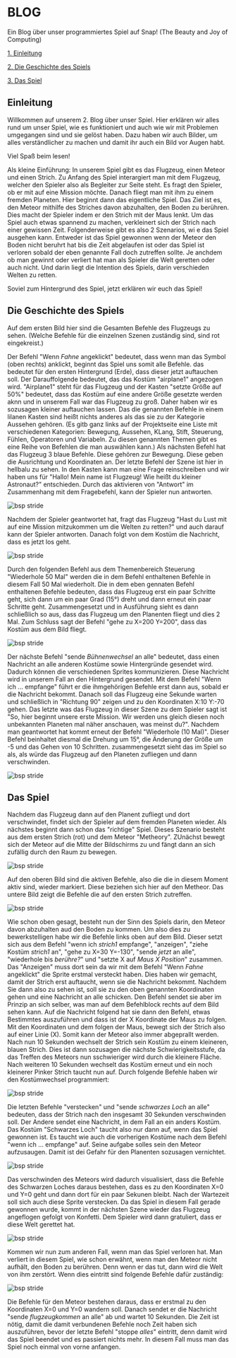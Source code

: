 # BLOG

Ein Blog über unser programmiertes Spiel auf Snap! (The Beauty and Joy of Computing)

[1. Einleitung](#1)

[2. Die Geschichte des Spiels](#2)

[3. Das Spiel](#3)

## <a name="1"></a> Einleitung 
Willkommen auf unserem 2. Blog über unser Spiel. Hier erklären wir alles rund um unser Spiel, wie es funktioniert und auch wie wir mit Problemen umgegangen sind und sie gelöst haben. Dazu haben wir auch Bilder, um alles verständlicher zu machen und damit ihr auch ein Bild vor Augen habt.

Viel Spaß beim lesen!

Als kleine Einführung:
In unserem Spiel gibt es das Flugzeug, einen Meteor und einen Strich. Zu Anfang des Spiel interargiert man mit dem Flugzeug, welcher den Spieler also als Begleiter zur Seite steht. Es fragt den Spieler, ob er mit auf eine Mission möchte. Danach fliegt man mit ihm zu einem fremden Planeten. Hier beginnt dann das eigentliche Spiel. Das Ziel ist es, den Meteor mithilfe des Striches davon abzuhalten, den Boden zu berühren. Dies macht der Spieler indem er den Strich mit der Maus lenkt. Um das Spiel auch  etwas spannend zu machen, verkleinert sich der Strich nach einer gewissen Zeit. Folgenderweise gibt es also 2 Szenarios, wi e das Spiel ausgehen kann. Entweder ist das Spiel gewonnen wenn der Meteor den Boden nicht beruhrt hat bis die Zeit abgelaufen ist oder das Spiel ist verloren sobald der eben genannte Fall doch zutreffen sollte. Je anchdem ob man gewinnt oder verliert hat man als Spieler die Welt geretten oder auch nicht. Und darin liegt die Intention des Spiels, darin verschieden Welten zu retten.

Soviel zum Hintergrund des Spiel, jetzt erklären wir euch das Spiel!

## <a name="2"></a> Die Geschichte des Spiels
Auf dem ersten Bild hier sind die Gesamten Befehle des Flugzeugs zu sehen. (Welche Befehle für die einzelnen Szenen zuständig sind, sind rot eingekreist.)

Der Befehl "Wenn *Fahne* angeklickt" bedeutet, dass wenn man das Symbol (oben rechts) anklickt, beginnt das Spiel uns somit alle Befehle. das bedeutet für den ersten Hintergrund (Erde), dass dieser jetzt auftauchen soll. Der Darauffolgende bedeutet, das das Kostüm "airplane1" angezogen wird. "Airplane1" steht für das Flugzeug und der Kasten "setzte Größe auf 50%" bedeutet, dass das Kostüm auf eine andere Größe gesetzte werden aknn und in unserem Fall war das Flugzeug zu groß. Daher haben wir es sozusagen kleiner auftauchen lassen. Das die genannten Befehle in einem lilanen Kasten sind heißt nichts anderes als das sie zu der Kategorie Aussehen gehören. (Es gitb ganz links auf der Projektseite eine Liste mit verschiedenen Kategorien: Bewegung, Aussehen, KLang, Stift, Steuerung, Fühlen, Operatoren und Variabeln. Zu diesen genannten Themen gibt es eine Reihe von Befehlen die man auswählen kann.) Als nächsten Befehl hat das Flugzeug 3 blaue Befehle. Diese gehören zur Bewegung. Diese geben die Ausrichtung und Koordinaten an. Der letzte Befehl der Szene ist hier in hellbalu zu sehen. In den Kasten kann man eine Frage reinschreiben und wir haben uns für "Hallo! Mein name ist Flugzeug! Wie heißt du kleiner Astronaut?" entschieden. Durch das aktivieren von "Antwort" im Zusammenhang mit dem Fragebefehl, kann der Spieler nun antworten.

![bsp stride](flugzeugbefehl1.png)

Nachdem der Spieler geantwortet hat, fragt das Flugzeug "Hast du Lust mit auf eine Mission mitzukommen um die Welten zu retten?" und auch darauf kann der Spieler antworten. Danach folgt von dem Kostüm die Nachricht, dass es jetzt los geht.

![bsp stride](flugzeugbefehl12.png)


Durch den folgenden Befehl aus dem Themenbereich Steuerung "Wiederhole 50 Mal" werden die in dem Befehl enthaltenen Befehle in diesem Fall 50 Mal wiederholt. Die in dem eben gennaten Befehl enthaltenen Befehle bedeuten, dass das Flugzeug erst ein paar Schritte geht, sich dann um ein paar Grad (15°) dreht und dann erneut ein paar Schritte geht. Zusammengesetzt und in Ausführung sieht es dann schließlich so aus, dass das Flugzeug um den Planenten fliegt und dies 2 Mal. Zum Schluss sagt der Befehl "gehe zu X=200 Y=200", dass das Kostüm aus dem Bild fliegt.

![bsp stride](flugzeugbefehl3-2.png)

Der nächste Befehl "sende *Bühnenwechsel* an alle" bedeutet, dass einen Nachricht an alle anderen Kostüme sowie Hintergründe gesendet wird. Dadurch können die verschiedenen Sprites kommunizieren. Diese Nachricht wird in unserem Fall an den Hintergrund gesendet. Mit dem Befehl "Wenn ich ... empfange" führt er die ihmgehörigen Befehle erst dann aus, sobald er die Nachricht bekommt. Danach soll das Flugzeug eine Sekunde warten und schließlich in "Richtung 90" zeigen und zu den Koordinaten X:10 Y:-70 gehen. Das letzte was das Flugzeug in dieser Szene zu dem Spieler sagt ist "So, hier beginnt unsere erste Mission. Wir werden uns gleich diesen noch unbekannten Planeten mal näher anschauen, was meinst du?". Nachdem man geantwortet hat kommt erneut der Befehl "Wiederhole (10 Mal)". Dieser Befehl beinhaltet diesmal die Drehung um 15°, die Änderung der Größe um -5 und das Gehen von 10 Schritten. zusammengesetzt sieht das im Spiel so als, als würde das Flugzeug auf den Planeten zufliegen und dann verschwinden.

![bsp stride](flugzeugbefehl4.png)

## <a name="3"></a> Das Spiel
Nachdem das Flugzeug dann auf den Planent zufliegt und dort verschwindet, findet sich der Spieler auf dem fremden Planeten wieder. Als nächstes beginnt dann schon das "richtige" Spiel. Dieses Szenario besteht aus dem ersten Strich (rot) und dem Meteor "Metheory". ZUnächst bewegt sich der Meteor auf die Mitte der Bildschirms zu und fängt dann an sich zufällig durch den Raum zu bewegen.

![bsp stride](meteor-2.png)

Auf den oberen Bild sind die aktiven Befehle, also die die in diesem Moment aktiv sind, wieder markiert. Diese beziehen sich hier auf den Metheor. Das untere Bild zeigt die Befehle die auf den ersten Strich zutreffen. 

![bsp stride](strichrot.png)

Wie schon oben gesagt, besteht nun der Sinn des Spiels darin, den Meteor davon abzuhalten aud den Boden zu kommen. Um also dies zu bewerkstelligen habe wir die Befehle links oben auf dem Bild. Dieser setzt sich aus dem Befehl "wenn ich *strich1* empfange", "anzeigen", "ziehe Kostüm *strich1* an", "gehe zu X=30 Y=-130", "sende *jetzt* an alle", "wiederhole bis *berühre?*" und "setzte X auf *Maus X Position*" zusammen. Das "Anzeigen" muss dort sein da wir mit dem Befehl "Wenn *Fahne* angeklickt" die Sprite erstmal versteckt haben. Dies haben wir gemacht, damit der Strich erst auftaucht, wenn sie die Nachricht bekommt. Nachdem Sie dann also zu sehen ist, soll sie zu den oben genannten Koordinaten gehen und eine Nachricht an alle schicken. Den Befehl sendet sie aber im Prinzip an sich selber, was man auf dem Befehlblock rechts auf dem Bild sehen kann. Auf die Nachricht folgend hat sie dann den Befehl, etwas Bestimmtes auszuführen und dass ist der X Koordinate der Maus zu folgen. Mit den Koordinaten und dem folgen der Maus, bewegt sich der Strich also auf einer Linie (X). Somit kann der Meteor also immer abgeprallt werden.
Nach nun 10 Sekunden wechselt der Strich sein Kostüm zu einem kleineren, blauen Strich. Dies ist dann sozusagen die nächste Schwierigkeitsstufe, da das Treffen des Meteors nun sschwieriger wird durch die kleinere Fläche. Nach weiteren 10 Sekunden wechselt das Kostüm erneut und ein noch kleinerer Pinker Strich taucht nun auf. 
Durch folgende Befehle haben wir den Kostümwechsel programmiert:

![bsp stride](strichebefehle.png)

Die letzten Befehle "verstecken" und "sende *schwarzes Loch* an alle" bedeuten, dass der Strich nach den insgesamt 30 Sekunden verschwinden soll. Der Andere sendet eine Nachricht, in dem Fall an ein anders Kostüm. Das Kostüm "Schwarzes Loch" taucht also nur dann auf, wenn das Spiel gewonnen ist. Es taucht wie auch die vorherigen Kostüme nach dem Befehl "wenn ich ... empfange" auf. Seine aufgabe solles sein den Meteor aufzusaugen. Damit ist dei Gefahr für den Planenten sozusagen vernichtet.

![bsp stride](schwarzesloch.png)

Das verschwinden des Meteors wird dadurch visualisiert, dass die Befehle des Schwarzen Loches daraus bestehen, dass es zu den Koordinaten X=0 und Y=0 geht und dann dort für ein paar Sekunen bleibt. Nach der Wartezeit soll sich auch diese Sprite verstecken.
Da das Spiel in diesem Fall gerade gewonnen wurde, kommt in der nächsten Szene wieder das Flugzeug angeflogen gefolgt von Konfetti. Dem Spieler wird dann gratuliert, dass er diese Welt gerettet hat.

![bsp stride](.png)

Kommen wir nun zum anderen Fall, wenn man das Spiel verloren hat. Man verliert in diesem Spiel, wie schon erwähnt, wenn man den Meteor nicht aufhält, den Boden zu berühren. Denn wenn er das tut, dann wird die Welt von ihm zerstört. Wenn dies eintritt sind folgende Befehle dafür zuständig:

![bsp stride](.png)

Die Befehle für den Meteor bestehen daraus, dass er erstmal zu den Koordinaten X=0 und Y=0 wandern soll. Danach sendet er die Nachricht "sende *flugzeugkommen* an alle" ab und wartet 10 Sekunden. Die Zeit ist nötig, damit die damit verbundenen Befehle noch Zeit haben sich auszuführen, bevor der letzte Befehl "stoppe *alles*" eintritt, denn damit wird das Spiel beendet und es passiert nichts mehr. In diesem Fall muss man das Spiel noch einmal von vorne anfangen.
